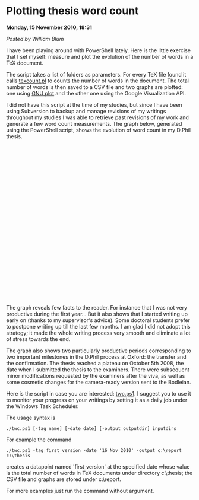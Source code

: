 <script type="text/javascript">
var metadata = { 
    blogVersion : 1,
    entryId : 'entry101116-033103',
    publishDate : 'Wed, 21 Oct 2015 17:53:16 +0000',
    postDate : '2011-01-23 10:32:26',
    legacyViews : 40 // as of Oct 30th 2015
};
</script>

# Plotting thesis word count 

**Monday, 15 November 2010, 18:31**

_Posted by William Blum_

I have been playing around with PowerShell lately. Here is the little exercise that I set myself: measure and plot the evolution of the number of words in a TeX document.

The script takes a list of folders as parameters. For every TeX file found it calls [texcount.pl](http://folk.uio.no/einarro/Comp/texwordcount.html) to counts the number of words in the document. The total number of words is then saved to a CSV file and two graphs are plotted: one using
 [GNU plot](http://www.gnuplot.info/) and the other one using the Google Visualization API.

I did not have this script at the time of my studies, but since I have been using Subversion to backup and manage revisions of my writings throughout my studies I was able to retrieve past revisions of my work and generate a few word count measurements. The graph below, generated using the PowerShell script, shows the evolution of word count in my D.Phil thesis.

<script type='text/javascript' src='https://www.google.com/jsapi'></script>
<script type='text/javascript' src='../twc/chart.js' ></script>
<script type='text/javascript'>
    google.load('visualization', '1', {'packages':['annotatedtimeline']});
    google.setOnLoadCallback(drawChart);
    function drawChart() {
        var data = new google.visualization.DataTable();
        fillChartData(data);
        var chart = new google.visualization.AnnotatedTimeLine(document.getElementById('chart_div'));
        chart.draw(data, {displayAnnotations: true, scaleType: 'maximized'});
    }
</script>
<div id='chart_div' style='width: 600px; height: 400px;'></div>
<br/>

The graph reveals few facts to the reader. For instance that I was not very productive during the first year... But it also shows that I started writing up early on (thanks to my supervisor's advice). Some doctoral students prefer to postpone writing up till the last few months. I am glad I did not adopt this strategy; it made the whole writing process very smooth and eliminate a lot of stress towards the end.

The graph also shows two particularly productive periods corresponding to two important milestones in the D.Phil process at Oxford: the transfer and the confirmation. The thesis reached a plateau on October 5th 2008, the date when I submitted the thesis to the examiners. There were subsequent minor modifications requested by the examiners after the viva, as well as some cosmetic changes for the camera-ready version sent to the Bodleian.

Here is the script in case you are interested: [twc.ps1](../twc/twc.ps1). I suggest you to use it to monitor your progress on your writings by setting it as a daily job under the Windows Task Scheduler.

The usage syntax is

    ./twc.ps1 [-tag name] [-date date] [-output outputdir] inputdirs

For example the command

    ./twc.ps1 -tag first_version -date '16 Nov 2010' -output c:\report c:\thesis

creates a datapoint named 'first_version' at the specified date whose value is the total number of words in TeX documents under directory c:\thesis; the CSV file and graphs are stored under c:\report.

For more examples just run the command without argument.